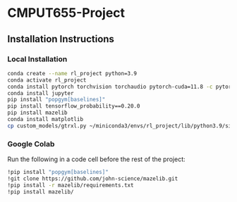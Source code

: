 # CMPUT655-Project

## Installation Instructions

### Local Installation

```bash
conda create --name rl_project python=3.9
conda activate rl_project
conda install pytorch torchvision torchaudio pytorch-cuda=11.8 -c pytorch -c nvidia
conda install jupyter
pip install "popgym[baselines]"
pip install tensorflow_probability==0.20.0
pip install mazelib
conda install matplotlib
cp custom_models/gtrxl.py ~/miniconda3/envs/rl_project/lib/python3.9/site-packages
```

### Google Colab

Run the following in a code cell before the rest of the project:

```bash
!pip install "popgym[baselines]"
!git clone https://github.com/john-science/mazelib.git
!pip install -r mazelib/requirements.txt
!pip install mazelib/
```
